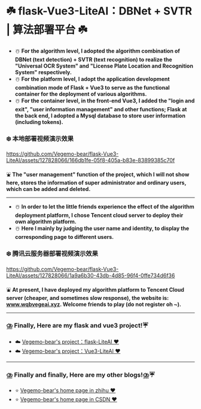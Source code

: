 #  ☘️ flask-Vue3-LiteAI：DBNet + SVTR | 算法部署平台  ☘️
- ☃️ **For the algorithm level, I adopted the algorithm combination of DBNet (text detection) + SVTR (text recognition) to realize the "Universal OCR System" and "License Plate Location and Recognition System" respectively.** <br>
- ☃️ **For the platform level, I adopt the application development combination mode of Flask + Vue3 to serve as the functional container for the deployment of various algorithms.**<br>
- ☃️ **For the container level, in the front-end Vue3, I added the "login and exit", "user information management" and other functions; Flask at the back end, I adopted a Mysql database to store user information (including tokens).**<br>

### ❄️ 本地部署视频演示效果 <br>
https://github.com/Vegemo-bear/flask-Vue3-LiteAI/assets/127828066/166db1fe-05f8-405a-b83e-83899385c70f

⛲ ️**The "user management" function of the project, which I will not show here, stores the information of super administrator and ordinary users, which can be added and deleted.**<br>

---
- ☃️ **In order to let the little friends experience the effect of the algorithm deployment platform, I chose Tencent cloud server to deploy their own algorithm platform.** <br>
- ☃️ **Here I mainly by judging the user name and identity, to display the corresponding page to different users.** 

### ❄️ 腾讯云服务器部署视频演示效果 <br>
https://github.com/Vegemo-bear/flask-Vue3-LiteAI/assets/127828066/1a9a6b30-43db-4d85-96f4-0ffe734d6f36

⛲ **At present, I have deployed my algorithm platform to Tencent Cloud server (cheaper, and sometimes slow response), the website is: www.wqbvegeai.xyz. Welcome friends to play (do not register oh ~).**<br>

---
### ⛈️ Finally, Here are my flask and vue3 project!☔
- ☁️ [Vegemo-bear's project：flask-LiteAI ‍❤️‍](https://github.com/Vegemo-bear/flask-LiteAI)
- ☁️ [Vegemo-bear's project：Vue3-LiteAI ‍❤️‍](https://github.com/Vegemo-bear/Vue3-LiteAI)

---
### ⛈️ Finally and finally, Here are my other blogs!⛈️☔
- ⭐  [Vegemo-bear's home page in zhihu ‍❤️‍](https://www.zhihu.com/people/ming-yue-yi-jiu-63/posts)
- ⭐  [Vegemo-bear's home page in CSDN ‍❤️‍](https://blog.csdn.net/Moon_Remain_?type=blog)

